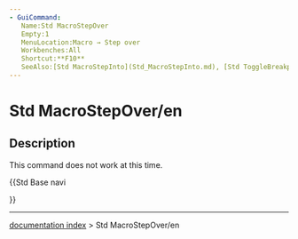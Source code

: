 ```yaml
---
- GuiCommand:
   Name:Std MacroStepOver
   Empty:1
   MenuLocation:Macro → Step over
   Workbenches:All
   Shortcut:**F10**
   SeeAlso:[Std MacroStepInto](Std_MacroStepInto.md), [Std ToggleBreakpoint](Std_ToggleBreakpoint.md)
---
```


# Std MacroStepOver/en

## Description

This command does not work at this time.





{{Std Base navi

}}

---
[documentation index](../README.md) > Std MacroStepOver/en
